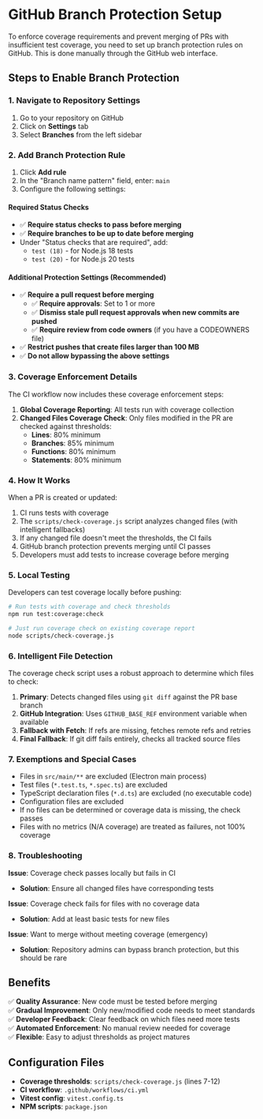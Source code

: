 # GitHub Branch Protection Setup

To enforce coverage requirements and prevent merging of PRs with insufficient test coverage, you need to set up branch protection rules on GitHub. This is done manually through the GitHub web interface.

## Steps to Enable Branch Protection

### 1. Navigate to Repository Settings
1. Go to your repository on GitHub
2. Click on **Settings** tab
3. Select **Branches** from the left sidebar

### 2. Add Branch Protection Rule
1. Click **Add rule**
2. In the "Branch name pattern" field, enter: `main`
3. Configure the following settings:

#### Required Status Checks
- ✅ **Require status checks to pass before merging**
- ✅ **Require branches to be up to date before merging**
- Under "Status checks that are required", add:
  - `test (18)` - for Node.js 18 tests
  - `test (20)` - for Node.js 20 tests

#### Additional Protection Settings (Recommended)
- ✅ **Require a pull request before merging**
  - ✅ **Require approvals**: Set to 1 or more
  - ✅ **Dismiss stale pull request approvals when new commits are pushed**
  - ✅ **Require review from code owners** (if you have a CODEOWNERS file)
- ✅ **Restrict pushes that create files larger than 100 MB**
- ✅ **Do not allow bypassing the above settings**

### 3. Coverage Enforcement Details

The CI workflow now includes these coverage enforcement steps:

1. **Global Coverage Reporting**: All tests run with coverage collection
2. **Changed Files Coverage Check**: Only files modified in the PR are checked against thresholds:
   - **Lines**: 80% minimum
   - **Branches**: 85% minimum  
   - **Functions**: 80% minimum
   - **Statements**: 80% minimum

### 4. How It Works

When a PR is created or updated:

1. CI runs tests with coverage
2. The `scripts/check-coverage.js` script analyzes changed files (with intelligent fallbacks)
3. If any changed file doesn't meet the thresholds, the CI fails
4. GitHub branch protection prevents merging until CI passes
5. Developers must add tests to increase coverage before merging

### 5. Local Testing

Developers can test coverage locally before pushing:

```bash
# Run tests with coverage and check thresholds
npm run test:coverage:check

# Just run coverage check on existing coverage report
node scripts/check-coverage.js
```

### 6. Intelligent File Detection

The coverage check script uses a robust approach to determine which files to check:

1. **Primary**: Detects changed files using `git diff` against the PR base branch
2. **GitHub Integration**: Uses `GITHUB_BASE_REF` environment variable when available
3. **Fallback with Fetch**: If refs are missing, fetches remote refs and retries
4. **Final Fallback**: If git diff fails entirely, checks all tracked source files

### 7. Exemptions and Special Cases

- Files in `src/main/**` are excluded (Electron main process)
- Test files (`*.test.ts`, `*.spec.ts`) are excluded  
- TypeScript declaration files (`*.d.ts`) are excluded (no executable code)
- Configuration files are excluded
- If no files can be determined or coverage data is missing, the check passes
- Files with no metrics (N/A coverage) are treated as failures, not 100% coverage

### 8. Troubleshooting

**Issue**: Coverage check passes locally but fails in CI
- **Solution**: Ensure all changed files have corresponding tests

**Issue**: Coverage check fails for files with no coverage data
- **Solution**: Add at least basic tests for new files

**Issue**: Want to merge without meeting coverage (emergency)
- **Solution**: Repository admins can bypass branch protection, but this should be rare

## Benefits

✅ **Quality Assurance**: New code must be tested before merging  
✅ **Gradual Improvement**: Only new/modified code needs to meet standards  
✅ **Developer Feedback**: Clear feedback on which files need more tests  
✅ **Automated Enforcement**: No manual review needed for coverage  
✅ **Flexible**: Easy to adjust thresholds as project matures  

## Configuration Files

- **Coverage thresholds**: `scripts/check-coverage.js` (lines 7-12)
- **CI workflow**: `.github/workflows/ci.yml`
- **Vitest config**: `vitest.config.ts`
- **NPM scripts**: `package.json`